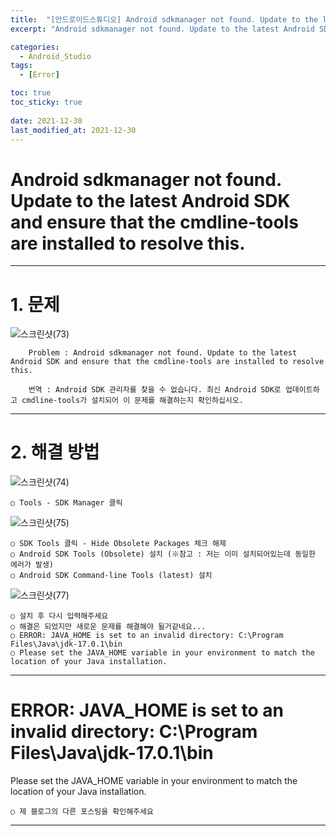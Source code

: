 ```yaml
---
title:  "[안드로이드스튜디오] Android sdkmanager not found. Update to the latest Android SDK and ensure that the cmdline-tools are installed to resolve this. 해결방법 "
excerpt: "Android sdkmanager not found. Update to the latest Android SDK and ensure that the cmdline-tools are installed to resolve this. 해결방법"

categories:
  - Android_Studio
tags:
  - [Error]

toc: true
toc_sticky: true
 
date: 2021-12-30
last_modified_at: 2021-12-30
---
```


# Android sdkmanager not found. Update to the latest Android SDK and ensure that the cmdline-tools are installed to resolve this.

---

# 1. 문제 

![스크린샷(73)](https://user-images.githubusercontent.com/55564114/147737283-57a31c9b-7d90-42d8-b240-ff6981157768.png)  

        Problem : Android sdkmanager not found. Update to the latest Android SDK and ensure that the cmdline-tools are installed to resolve this.
          
        번역 : Android SDK 관리자를 찾을 수 없습니다. 최신 Android SDK로 업데이트하고 cmdline-tools가 설치되어 이 문제를 해결하는지 확인하십시오.

---

# 2. 해결 방법

![스크린샷(74)](https://user-images.githubusercontent.com/55564114/147737620-953a46e0-7aec-4559-9776-3027f97d4c6b.png)  

    ○ Tools - SDK Manager 클릭

![스크린샷(75)](https://user-images.githubusercontent.com/55564114/147737932-b2a24cdf-6912-4bd9-9a73-5a10fef5153a.png)  

    ○ SDK Tools 클릭 - Hide Obsolete Packages 체크 해제 
    ○ Android SDK Tools (Obsolete) 설치 (※참고 : 저는 이미 설치되어있는데 동일한 에러가 발생)
    ○ Android SDK Command-line Tools (latest) 설치 

![스크린샷(77)](https://user-images.githubusercontent.com/55564114/147738317-bea0d6bb-6d4e-4f6c-afa6-1212c13d6b14.png)  

    ○ 설치 후 다시 입력해주세요 
    ○ 해결은 되었지만 새로운 문제를 해결해야 될거같네요...
    ○ ERROR: JAVA_HOME is set to an invalid directory: C:\Program Files\Java\jdk-17.0.1\bin
    ○ Please set the JAVA_HOME variable in your environment to match the location of your Java installation.

---

# ERROR: JAVA_HOME is set to an invalid directory: C:\Program Files\Java\jdk-17.0.1\bin

Please set the JAVA_HOME variable in your environment to match the location of your Java installation.

    ○ 제 블로그의 다른 포스팅을 확인해주세요


---





